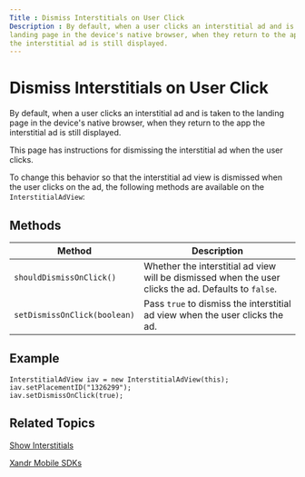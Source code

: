 ```yaml
---
Title : Dismiss Interstitials on User Click
Description : By default, when a user clicks an interstitial ad and is taken to the
landing page in the device's native browser, when they return to the app
the interstitial ad is still displayed.
---
```



# Dismiss Interstitials on User Click



By default, when a user clicks an interstitial ad and is taken to the
landing page in the device's native browser, when they return to the app
the interstitial ad is still displayed.

This page has instructions for dismissing the interstitial ad when the
user clicks.

To change this behavior so that the interstitial ad view is dismissed
when the user clicks on the ad, the following methods are available on
the `InterstitialAdView`:



## Methods

<table class="table">
<thead class="thead">
<tr class="header row">
<th id="ID-00001275__entry__1" class="entry">Method</th>
<th id="ID-00001275__entry__2" class="entry">Description</th>
</tr>
</thead>
<tbody class="tbody">
<tr class="odd row">
<td class="entry" headers="ID-00001275__entry__1"><code
class="ph codeph">shouldDismissOnClick()</code></td>
<td class="entry" headers="ID-00001275__entry__2">Whether the
interstitial ad view will be dismissed when the user clicks the ad.
Defaults to <code class="ph codeph">false</code>.</td>
</tr>
<tr class="even row">
<td class="entry" headers="ID-00001275__entry__1"><code
class="ph codeph">setDismissOnClick(boolean)</code></td>
<td class="entry" headers="ID-00001275__entry__2">Pass <code
class="ph codeph">true</code> to dismiss the interstitial ad view when
the user clicks the ad.</td>
</tr>
</tbody>
</table>





## Example

``` pre
InterstitialAdView iav = new InterstitialAdView(this);
iav.setPlacementID("1326299");
iav.setDismissOnClick(true);       
```





## Related Topics

<a href="show-interstitials-on-android.html" class="xref">Show
Interstitials</a>

<a href="xandr-mobile-sdks.html" class="xref"><span
class="ph">Xandr Mobile SDKs</a>






